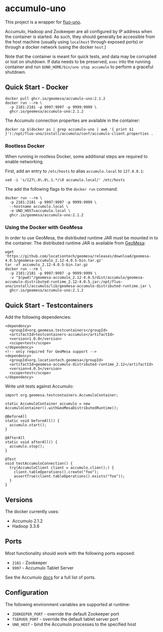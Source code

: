 # accumulo-uno

This project is a wrapper for [fluo-uno](https://github.com/apache/fluo-uno).

Accumulo, Hadoop and Zookeeper are all configured by IP address when the container is started. As such, they should
generally be accessible from the host machine (usually using `localhost` through exposed ports) or through a docker
network (using the docker `host`.)

Note that the container is meant for quick tests, and data may be corrupted or lost on shutdown. If data needs to be
preserved, `exec` into the running container and run `$UNO_HOME/bin/uno stop accumulo` to perform a graceful shutdown.

## Quick Start - Docker

    docker pull ghcr.io/geomesa/accumulo-uno:2.1.2
    docker run --rm \
      -p 2181:2181 -p 9997:9997 -p 9999:9999 \
      ghcr.io/geomesa/accumulo-uno:2.1.2

The Accumulo connection properties are available in the container:

    docker cp $(docker ps | grep accumulo-uno | awk '{ print $1 }'):/opt/fluo-uno/install/accumulo/conf/accumulo-client.properties .

### Rootless Docker

When running in rootless Docker, some additional steps are required to enable networking.

First, add an entry to `/etc/hosts` to alias `accumulo.local` to `127.0.0.1`:

    sed -i 's/127\.0\.0\.1.*/\0 accumulo.local/' /etc/hosts

The add the following flags to the `docker run` command:

    docker run --rm \
      -p 2181:2181 -p 9997:9997 -p 9999:9999 \
      --hostname accumulo.local \
      -e UNO_HOST=accumulo.local \
      ghcr.io/geomesa/accumulo-uno:2.1.2

### Using the Docker with GeoMesa

In order to use GeoMesa, the distributed runtime JAR must be mounted in to the container. The distributed runtime
JAR is available from [GeoMesa](https://github.com/locationtech/geomesa/releases):

    wget 'https://github.com/locationtech/geomesa/releases/download/geomesa-4.0.5/geomesa-accumulo_2.12-4.0.5-bin.tar.gz'
    tar -xf accumulo_2.12-4.0.5-bin.tar.gz
    docker run --rm \
      -p 2181:2181 -p 9997:9997 -p 9999:9999 \
      -v "$(pwd)"/geomesa-accumulo_2.12-4.0.5/dist/accumulo/geomesa-accumulo-distributed-runtime_2.12-4.0.5.jar:/opt/fluo-uno/install/accumulo/lib/geomesa-accumulo-distributed-runtime.jar \
      ghcr.io/geomesa/accumulo-uno:2.1.2

## Quick Start - Testcontainers

Add the following dependencies:

    <dependency>
      <groupId>org.geomesa.testcontainers</groupId>
      <artifactId>testcontainers-accumulo</artifactId>
      <version>1.0.0</version>
      <scope>test</scope>
    </dependency>
    <!-- only required for GeoMesa support -->
    <dependency>
      <groupId>org.locationtech.geomesa</groupId>
      <artifactId>geomesa-accumulo-distributed-runtime_2.12</artifactId>
      <version>4.0.5</version>
      <scope>test</scope>
    </dependency>

Write unit tests against Accumulo:

    import org.geomesa.testcontainers.AccumuloContainer;

    static AccumuloContainer accumulo = new AccumuloContainer().withGeoMesaDistributedRuntime();
    
    @BeforeAll
    static void beforeAll() {
      accumulo.start();
    }
    
    @AfterAll
    static void afterAll() {
      accumulo.stop();
    }

    @Test
    void testAccumuloConnection() {
      try(AccumuloClient client = accumulo.clien();) {
        client.tableOperations().create("foo");
        assertTrue(client.tableOperations().exists("foo"));
      }
    }
    
## Versions

The docker currently uses:

* Accumulo 2.1.2
* Hadoop 3.3.6

## Ports

Most functionality should work with the following ports exposed:

* `2181` - Zookeeper
* `9997` - Accumulo Tablet Server

See the Accumulo [docs](https://accumulo.apache.org/docs/2.x/administration/in-depth-install#network) for a full list of ports.

## Configuration

The following environment variables are supported at runtime:

* `ZOOKEEPER_PORT` - override the default Zookeeper port
* `TSERVER_PORT` - override the default tablet server port
* `UNO_HOST` - bind the Accumulo processes to the specified host
